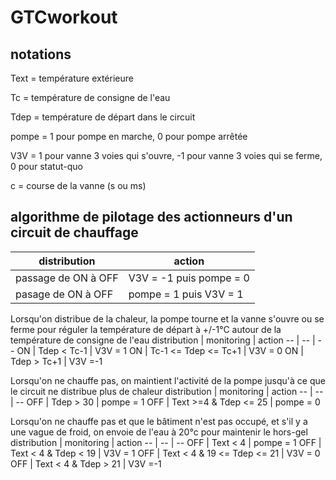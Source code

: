 # GTCworkout

## notations

Text = température extérieure

Tc = température de consigne de l'eau

Tdep = température de départ dans le circuit

pompe = 1 pour pompe en marche, 0 pour pompe arrêtée

V3V = 1 pour vanne 3 voies qui s'ouvre, -1 pour vanne 3 voies qui se ferme, 0 pour statut-quo

c = course de la vanne (s ou ms)

## algorithme de pilotage des actionneurs d'un circuit de chauffage

distribution | action
-- | --
passage de ON à OFF | V3V = -1 puis pompe = 0
pasage de ON à OFF | pompe = 1 puis V3V = 1

Lorsqu'on distribue de la chaleur, la pompe tourne et la vanne s'ouvre ou se ferme pour réguler la température de départ à +/-1°C autour de la température de consigne de l'eau 
distribution | monitoring | action
-- | -- | --
ON | Tdep < Tc-1 | V3V = 1
ON | Tc-1 <= Tdep <= Tc+1 | V3V = 0
ON | Tdep > Tc+1 | V3V =-1

Lorsqu'on ne chauffe pas, on maintient l'activité de la pompe jusqu'à ce que le circuit ne distribue plus de chaleur 
distribution | monitoring | action
-- | -- | --
OFF | Tdep > 30 | pompe = 1
OFF | Text >=4 & Tdep <= 25 | pompe = 0 

Lorsqu'on ne chauffe pas et que le bâtiment n'est pas occupé, et s'il y a une vague de froid, on envoie de l'eau à 20°c pour maintenir le hors-gel
distribution | monitoring | action
-- | -- | -- 
OFF | Text < 4 | pompe = 1
OFF | Text < 4 & Tdep < 19 | V3V = 1
OFF | Text < 4 & 19 <= Tdep <= 21 | V3V = 0
OFF | Text < 4 & Tdep > 21 | V3V =-1
